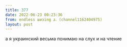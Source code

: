 ```yaml
---
title: 377
date: 2022-06-23 00:23:36
from: endless шизing ⍼ (channel1162404975)
layout: post
---
```


а я украинский весьма понимаю на слух и на чтение
